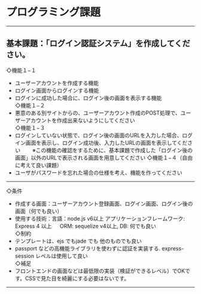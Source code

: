 # プログラミング課題

-------------------------------------------------------------------  
基本課題：「ログイン認証システム」を作成してください。  
-------------------------------------------------------------------  
◇機能１−１  
- ユーザーアカウントを作成する機能
- ログイン画面からログインする機能
- ログインに成功した場合に、ログイン後の画面を表示する機能  
◇機能１−２  
- 悪意のある別サイトからの、ユーザーアカウント作成のPOST処理で、ユーザーアカウントを作成出来ないようにしてください  
◇機能１−３  
- ログインしていない状態で、ログイン後の画面のURLを入力した場合、ログイン画面を表示し、ログイン成功後、入力したURLの画面を表示してください
　　※この機能の確認をするために、基本課題で作成した「ログイン後の画面」以外のURLで表示される画面を用意してください
◇機能１−４（自由に考えて良い課題）  
- ユーザがパスワードを忘れた場合の仕様を考え、機能を作ってください
------------------------------------------------------------------  
◇条件  
- 作成する画面：ユーザーアカウント登録画面、ログイン画面、ログイン後の画面（何でも良い）
- 使用する技術：言語：node.js v6以上 アプリケーションフレームワーク: Express 4 以上
　 ORM: sequelize v4以上, DB: 何でも良い  
◇制約  
- テンプレートは、ejs でもjade でも 他のものでも良い
- passport などの高機能ライブラリを使わずに認証を実装する. express-session レベルは使用して良い  
◇補足  
- フロントエンドの画面などは最低限の実装（検証ができるレベル）でOKです。CSSで見た目を綺麗にする必要はないです。
-------------------------------------------------------------------
